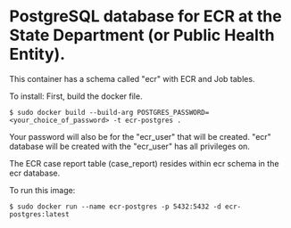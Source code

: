# PostgreSQL database for ECR at the State Department (or Public Health Entity). 
This container has a schema called "ecr" with ECR and Job tables.

To install:
First, build the docker file.

`$ sudo docker build --build-arg POSTGRES_PASSWORD=<your_choice_of_password> -t ecr-postgres .`

Your password will also be for the "ecr_user" that will be created. "ecr" database will be created with the "ecr_user" has all privileges on. 

The ECR case report table (case_report) resides within ecr schema in the ecr database. 

To run this image:

`$ sudo docker run --name ecr-postgres -p 5432:5432 -d ecr-postgres:latest`

